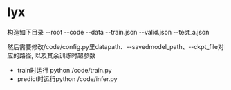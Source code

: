 # lyx
构造如下目录
--root
    --code
    --data
        --train.json
        --valid.json
        --test_a.json

然后需要修改/code/config.py里datapath、--savedmodel_path、--ckpt_file对应的路径, 以及其余训练时超参数
* train时运行 python /code/train.py
* predict时运行python /code/infer.py

